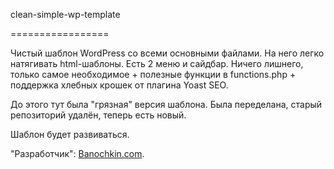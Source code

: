 clean-simple-wp-template

=================

Чистый шаблон WordPress со всеми основными файлами. На него легко натягивать html-шаблоны. Есть 2 меню и сайдбар. Ничего лишнего, только самое необходимое + полезные функции в functions.php + поддержка хлебных крошек от плагина Yoast SEO.

До этого тут была "грязная" версия шаблона. Была переделана, старый репозиторий удалён, теперь есть новый.

Шаблон будет развиваться.

"Разработчик": <a href="https://banochkin.com">Banochkin.com</a>.